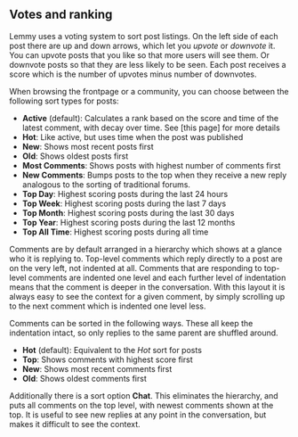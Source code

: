 ## Votes and ranking

Lemmy uses a voting system to sort post listings. On the left side of each post there are up and down arrows, which let you _upvote_ or _downvote_ it. You can upvote posts that you like so that more users will see them. Or downvote posts so that they are less likely to be seen. Each post receives a score which is the number of upvotes minus number of downvotes.

When browsing the frontpage or a community, you can choose between the following sort types for posts:

- **Active** (default): Calculates a rank based on the score and time of the latest comment, with decay over time. See [this page] for more details
- **Hot**: Like active, but uses time when the post was published
- **New**: Shows most recent posts first
- **Old**: Shows oldest posts first
- **Most Comments**: Shows posts with highest number of comments first
- **New Comments**: Bumps posts to the top when they receive a new reply analogous to the sorting of traditional forums.
- **Top Day**: Highest scoring posts during the last 24 hours
- **Top Week**: Highest scoring posts during the last 7 days
- **Top Month**: Highest scoring posts during the last 30 days
- **Top Year**: Highest scoring posts during the last 12 months
- **Top All Time**: Highest scoring posts during all time

Comments are by default arranged in a hierarchy which shows at a glance who it is replying to. Top-level comments which reply directly to a post are on the very left, not indented at all. Comments that are responding to top-level comments are indented one level and each further level of indentation means that the comment is deeper in the conversation. With this layout it is always easy to see the context for a given comment, by simply scrolling up to the next comment which is indented one level less.

Comments can be sorted in the following ways. These all keep the indentation intact, so only replies to the same parent are shuffled around.

- **Hot** (default): Equivalent to the _Hot_ sort for posts
- **Top**: Shows comments with highest score first
- **New**: Shows most recent comments first
- **Old**: Shows oldest comments first

Additionally there is a sort option **Chat**. This eliminates the hierarchy, and puts all comments on the top level, with newest comments shown at the top. It is useful to see new replies at any point in the conversation, but makes it difficult to see the context.
